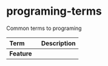 # programing-terms
Common terms to programing

| Term | Description |
|:----|:----|
| **Feature** |  |

